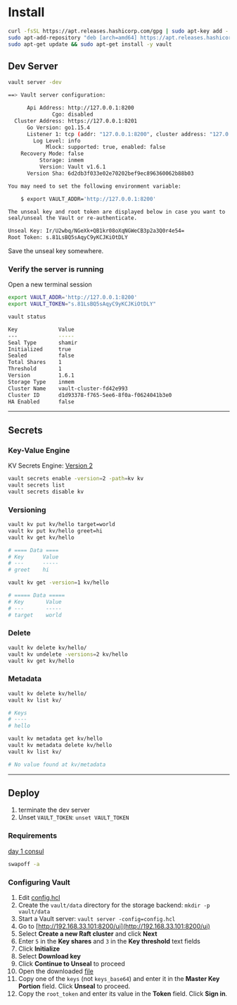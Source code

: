 # Install

```bash
curl -fsSL https://apt.releases.hashicorp.com/gpg | sudo apt-key add -
sudo apt-add-repository "deb [arch=amd64] https://apt.releases.hashicorp.com $(lsb_release -cs) main"
sudo apt-get update && sudo apt-get install -y vault
```

## Dev Server

```bash
vault server -dev
```

```bash
==> Vault server configuration:

      Api Address: http://127.0.0.1:8200
              Cgo: disabled
  Cluster Address: https://127.0.0.1:8201
      Go Version: go1.15.4
      Listener 1: tcp (addr: "127.0.0.1:8200", cluster address: "127.0.0.1:8201", max_request_duration: "1m30s", max_request_size: "33554432", tls: "disabled")
        Log Level: info
            Mlock: supported: true, enabled: false
    Recovery Mode: false
          Storage: inmem
          Version: Vault v1.6.1
      Version Sha: 6d2db3f033e02e70202bef9ec896360062b88b03

You may need to set the following environment variable:

    $ export VAULT_ADDR='http://127.0.0.1:8200'

The unseal key and root token are displayed below in case you want to
seal/unseal the Vault or re-authenticate.

Unseal Key: Ir/U2wbq/NGeXk+QB1kr08oXqNGWeCB3p2a3Q0r4e54=
Root Token: s.81LsBQ5sAqyC9yKCJKiOtDLY
```

Save the unseal key somewhere.

### Verify the server is running

Open a new terminal session

```bash
export VAULT_ADDR='http://127.0.0.1:8200'
export VAULT_TOKEN="s.81LsBQ5sAqyC9yKCJKiOtDLY"

vault status
```

```bash
Key             Value
---             -----
Seal Type       shamir
Initialized     true
Sealed          false
Total Shares    1
Threshold       1
Version         1.6.1
Storage Type    inmem
Cluster Name    vault-cluster-fd42e993
Cluster ID      d1d93378-f765-5ee6-8f0a-f0624041b3e0
HA Enabled      false
```

---

## Secrets

### Key-Value Engine

KV Secrets Engine: [Version 2](https://www.vaultproject.io/docs/secrets/kv/kv-v2)

```bash
vault secrets enable -version=2 -path=kv kv
vault secrets list
vault secrets disable kv
```

### Versioning

```bash
vault kv put kv/hello target=world
vault kv put kv/hello greet=hi
vault kv get kv/hello

# ==== Data ====
# Key      Value
# ---      -----
# greet    hi

vault kv get -version=1 kv/hello

# ===== Data =====
# Key       Value
# ---       -----
# target    world
```

### Delete

```bash
vault kv delete kv/hello/
vault kv undelete -versions=2 kv/hello
vault kv get kv/hello
```

### Metadata

```bash
vault kv delete kv/hello/
vault kv list kv/

# Keys
# ----
# hello

vault kv metadata get kv/hello
vault kv metadata delete kv/hello
vault kv list kv/

# No value found at kv/metadata
```

---

## Deploy

1. terminate the dev server
1. Unset `VAULT_TOKEN`: `unset VAULT_TOKEN`

### Requirements

[day 1 consul](https://learn.hashicorp.com/tutorials/vault/production-hardening?in=vault/day-one-consul)

```bash
swapoff -a
```

### Configuring Vault

1. Edit [config.hcl](config.hcl)
1. Create the `vault/data` directory for the storage backend: `mkdir -p vault/data`
1. Start a Vault server: `vault server -config=config.hcl`
1. Go to [http://192.168.33.101:8200/ui](http://192.168.33.101:8200/ui)
1. Select **Create a new Raft cluster** and click **Next**
1. Enter `5` in the **Key shares** and `3` in the **Key threshold** text fields
1. Click **Initialize**
1. Select **Download key**
1. Click **Continue to Unseal** to proceed
1. Open the downloaded [file](keys.json)
1. Copy one of the `keys` (not `keys_base64`) and enter it in the **Master Key Portion** field. Click **Unseal** to proceed.
1. Copy the `root_token` and enter its value in the **Token** field. Click **Sign in**.
